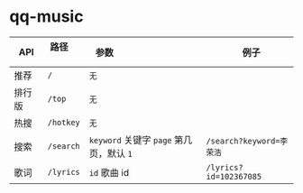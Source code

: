 # qq-music

| API   | 路径        | 参数                                  |    例子                  |
|-------|------------|---------------------------------------|-------------------------|
| 推荐   | `/`        | `无`                                  |                         |
| 排行版 | `/top`     | `无`                                  |                          |
| 热搜   | `/hotkey`  | `无`                                  |                         |
| 搜索   | `/search`  | `keyword` 关键字 `page` 第几页，默认 `1` | `/search?keyword=李荣浩` |
| 歌词   | `/lyrics`  | `id` 歌曲 id                          | `/lyrics?id=102367085`   |
 
